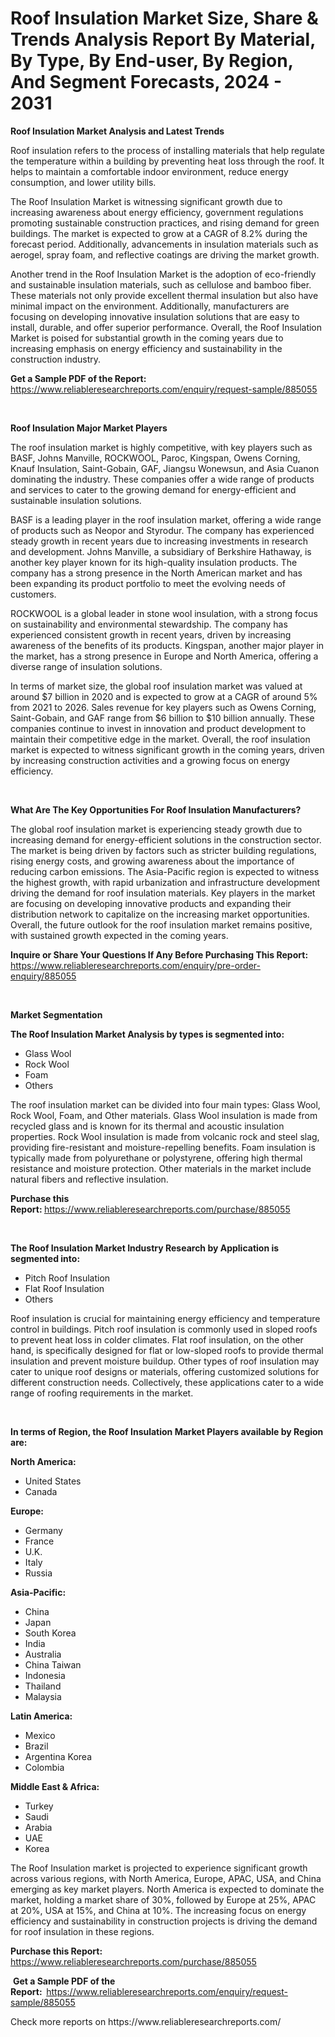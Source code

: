<p><h1>Roof Insulation Market Size, Share & Trends Analysis Report By Material, By Type, By End-user, By Region, And Segment Forecasts, 2024 - 2031</h1></p><p><strong>Roof Insulation Market Analysis and Latest Trends</strong></p>
<p><p>Roof insulation refers to the process of installing materials that help regulate the temperature within a building by preventing heat loss through the roof. It helps to maintain a comfortable indoor environment, reduce energy consumption, and lower utility bills.</p><p>The Roof Insulation Market is witnessing significant growth due to increasing awareness about energy efficiency, government regulations promoting sustainable construction practices, and rising demand for green buildings. The market is expected to grow at a CAGR of 8.2% during the forecast period. Additionally, advancements in insulation materials such as aerogel, spray foam, and reflective coatings are driving the market growth.</p><p>Another trend in the Roof Insulation Market is the adoption of eco-friendly and sustainable insulation materials, such as cellulose and bamboo fiber. These materials not only provide excellent thermal insulation but also have minimal impact on the environment. Additionally, manufacturers are focusing on developing innovative insulation solutions that are easy to install, durable, and offer superior performance. Overall, the Roof Insulation Market is poised for substantial growth in the coming years due to increasing emphasis on energy efficiency and sustainability in the construction industry.</p></p>
<p><strong>Get a Sample PDF of the Report:&nbsp;</strong> <a href="https://www.reliableresearchreports.com/enquiry/request-sample/885055">https://www.reliableresearchreports.com/enquiry/request-sample/885055</a></p>
<p>&nbsp;</p>
<p><strong>Roof Insulation Major Market Players</strong></p>
<p><p>The roof insulation market is highly competitive, with key players such as BASF, Johns Manville, ROCKWOOL, Paroc, Kingspan, Owens Corning, Knauf Insulation, Saint-Gobain, GAF, Jiangsu Wonewsun, and Asia Cuanon dominating the industry. These companies offer a wide range of products and services to cater to the growing demand for energy-efficient and sustainable insulation solutions.</p><p>BASF is a leading player in the roof insulation market, offering a wide range of products such as Neopor and Styrodur. The company has experienced steady growth in recent years due to increasing investments in research and development. Johns Manville, a subsidiary of Berkshire Hathaway, is another key player known for its high-quality insulation products. The company has a strong presence in the North American market and has been expanding its product portfolio to meet the evolving needs of customers.</p><p>ROCKWOOL is a global leader in stone wool insulation, with a strong focus on sustainability and environmental stewardship. The company has experienced consistent growth in recent years, driven by increasing awareness of the benefits of its products. Kingspan, another major player in the market, has a strong presence in Europe and North America, offering a diverse range of insulation solutions.</p><p>In terms of market size, the global roof insulation market was valued at around $7 billion in 2020 and is expected to grow at a CAGR of around 5% from 2021 to 2026. Sales revenue for key players such as Owens Corning, Saint-Gobain, and GAF range from $6 billion to $10 billion annually. These companies continue to invest in innovation and product development to maintain their competitive edge in the market. Overall, the roof insulation market is expected to witness significant growth in the coming years, driven by increasing construction activities and a growing focus on energy efficiency.</p></p>
<p>&nbsp;</p>
<p><strong>What Are The Key Opportunities For Roof Insulation Manufacturers?</strong></p>
<p><p>The global roof insulation market is experiencing steady growth due to increasing demand for energy-efficient solutions in the construction sector. The market is being driven by factors such as stricter building regulations, rising energy costs, and growing awareness about the importance of reducing carbon emissions. The Asia-Pacific region is expected to witness the highest growth, with rapid urbanization and infrastructure development driving the demand for roof insulation materials. Key players in the market are focusing on developing innovative products and expanding their distribution network to capitalize on the increasing market opportunities. Overall, the future outlook for the roof insulation market remains positive, with sustained growth expected in the coming years.</p></p>
<p><strong>Inquire or Share Your Questions If Any Before Purchasing This Report:</strong> <a href="https://www.reliableresearchreports.com/enquiry/pre-order-enquiry/885055">https://www.reliableresearchreports.com/enquiry/pre-order-enquiry/885055</a></p>
<p>&nbsp;</p>
<p><strong>Market Segmentation</strong></p>
<p><strong>The Roof Insulation Market Analysis by types is segmented into:</strong></p>
<p><ul><li>Glass Wool</li><li>Rock Wool</li><li>Foam</li><li>Others</li></ul></p>
<p><p>The roof insulation market can be divided into four main types: Glass Wool, Rock Wool, Foam, and Other materials. Glass Wool insulation is made from recycled glass and is known for its thermal and acoustic insulation properties. Rock Wool insulation is made from volcanic rock and steel slag, providing fire-resistant and moisture-repelling benefits. Foam insulation is typically made from polyurethane or polystyrene, offering high thermal resistance and moisture protection. Other materials in the market include natural fibers and reflective insulation.</p></p>
<p><strong>Purchase this Report:&nbsp;</strong><a href="https://www.reliableresearchreports.com/purchase/885055">https://www.reliableresearchreports.com/purchase/885055</a></p>
<p>&nbsp;</p>
<p><strong>The Roof Insulation Market Industry Research by Application is segmented into:</strong></p>
<p><ul><li>Pitch Roof Insulation</li><li>Flat Roof Insulation</li><li>Others</li></ul></p>
<p><p>Roof insulation is crucial for maintaining energy efficiency and temperature control in buildings. Pitch roof insulation is commonly used in sloped roofs to prevent heat loss in colder climates. Flat roof insulation, on the other hand, is specifically designed for flat or low-sloped roofs to provide thermal insulation and prevent moisture buildup. Other types of roof insulation may cater to unique roof designs or materials, offering customized solutions for different construction needs. Collectively, these applications cater to a wide range of roofing requirements in the market.</p></p>
<p>&nbsp;</p>
<p><strong>In terms of Region, the Roof Insulation Market Players available by Region are:</strong></p>
<p>
    <p> <strong> North America: </strong>
        <ul>
            <li>United States</li>
            <li>Canada</li>
        </ul>
        </p> 
    <p> <strong> Europe: </strong>
        <ul>
            <li>Germany</li>
            <li>France</li>
            <li>U.K.</li>
            <li>Italy</li>
            <li>Russia</li>
        </ul>
        </p> 
    <p> <strong> Asia-Pacific: </strong>
        <ul>
            <li>China</li>
            <li>Japan</li>
            <li>South Korea</li>
            <li>India</li>
            <li>Australia</li>
            <li>China Taiwan</li>
            <li>Indonesia</li>
            <li>Thailand</li>
            <li>Malaysia</li>
        </ul>
        </p> 
    <p> <strong> Latin America: </strong>
        <ul>
            <li>Mexico</li>
            <li>Brazil</li>
            <li>Argentina Korea</li>
            <li>Colombia</li>
        </ul>
        </p> 
    <p> <strong> Middle East & Africa: </strong>
        <ul>
            <li>Turkey</li>
            <li>Saudi</li>
            <li>Arabia</li>
            <li>UAE</li>
            <li>Korea</li>
        </ul>
    </p>
    </p>
<p><p>The Roof Insulation market is projected to experience significant growth across various regions, with North America, Europe, APAC, USA, and China emerging as key market players. North America is expected to dominate the market, holding a market share of 30%, followed by Europe at 25%, APAC at 20%, USA at 15%, and China at 10%. The increasing focus on energy efficiency and sustainability in construction projects is driving the demand for roof insulation in these regions.</p></p>
<p><strong>Purchase this Report: </strong><a href="https://www.reliableresearchreports.com/purchase/885055">https://www.reliableresearchreports.com/purchase/885055</a></p>
<p>&nbsp;<strong>Get a Sample PDF of the Report:&nbsp;&nbsp;</strong><a href="https://www.reliableresearchreports.com/enquiry/request-sample/885055">https://www.reliableresearchreports.com/enquiry/request-sample/885055</a></p>
<p><strong></strong></p>
<p>Check more reports on https://www.reliableresearchreports.com/</p>